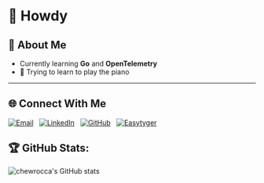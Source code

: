 # 👋 Howdy

## 🌱 About Me
- Currently learning **Go** and **OpenTelemetry**
- 🎹 Trying to learn to play the piano

---

## 🌐 Connect With Me

<p>
  <a href="mailto:chewrocca@easytyger.com"><img src="https://img.shields.io/badge/Email-grey?logo=gmail" alt="Email"></a>
  &nbsp;
  <a href="https://www.linkedin.com/in/finematthew/"><img src="https://img.shields.io/badge/LinkedIn-blue?logo=linkedin&logoColor=white" alt="LinkedIn"></a>
  &nbsp;
  <a href="https://github.com/chewrocca"><img src="https://img.shields.io/badge/GitHub-181717?logo=github&logoColor=white" alt="GitHub"></a>
  &nbsp;
  <a href="https://easytyger.com"><img src="https://img.shields.io/badge/Website-00bfff?logo=google-chrome&logoColor=white" alt="Easytyger"></a>
</p>

## 🏆 GitHub Stats:
![chewrocca's GitHub stats](https://github-readme-stats.vercel.app/api?username=chewrocca&show_icons=true&theme=dracula)

